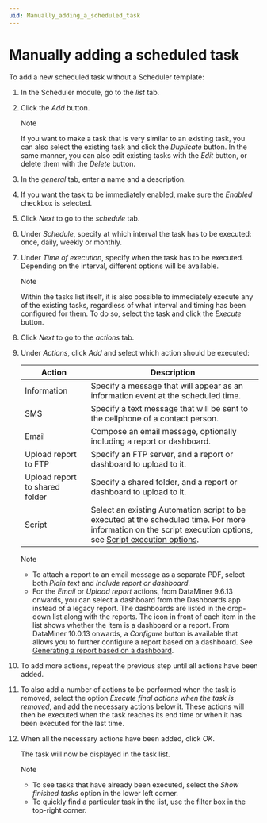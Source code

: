 ```yaml
---
uid: Manually_adding_a_scheduled_task
---
```


# Manually adding a scheduled task

To add a new scheduled task without a Scheduler template:

1. In the Scheduler module, go to the *list* tab.

2. Click the *Add* button.

    > [!NOTE]
    > If you want to make a task that is very similar to an existing task, you can also select the existing task and click the *Duplicate* button. In the same manner, you can also edit existing tasks with the *Edit* button, or delete them with the *Delete* button.

3. In the *general* tab, enter a name and a description.

4. If you want the task to be immediately enabled, make sure the *Enabled* checkbox is selected.

5. Click *Next* to go to the *schedule* tab.

6. Under *Schedule*, specify at which interval the task has to be executed: once, daily, weekly or monthly.

7. Under *Time of execution*, specify when the task has to be executed. Depending on the interval, different options will be available.

    > [!NOTE]
    > Within the tasks list itself, it is also possible to immediately execute any of the existing tasks, regardless of what interval and timing has been configured for them. To do so, select the task and click the *Execute* button.

8. Click *Next* to go to the *actions* tab.

9. Under *Actions*, click *Add* and select which action should be executed:

    | Action                       | Description                                                                                                                                                                                                 |
    |--------------------------------|-------------------------------------------------------------------------------------------------------------------------------------------------------------------------------------------------------------|
    | Information                    | Specify a message that will appear as an information event at the scheduled time.                                                                                                                           |
    | SMS                            | Specify a text message that will be sent to the cellphone of a contact person.                                                                                                                              |
    | Email                          | Compose an email message, optionally including a report or dashboard.                                                                                                                                       |
    | Upload report to FTP           | Specify an FTP server, and a report or dashboard to upload to it.                                                                                                                                           |
    | Upload report to shared folder | Specify a shared folder, and a report or dashboard to upload to it.                                                                                                                                         |
    | Script                         | Select an existing Automation script to be executed at the scheduled time. For more information on the script execution options, see [Script execution options](xref:Script_execution_options). |

    > [!NOTE]
    > 
    > - To attach a report to an email message as a separate PDF, select both *Plain text* and *Include report or dashboard*.
    > - For the *Email* or *Upload report* actions, from DataMiner 9.6.13 onwards, you can select a dashboard from the Dashboards app instead of a legacy report. The dashboards are listed in the drop-down list along with the reports. The icon in front of each item in the list shows whether the item is a dashboard or a report. From DataMiner 10.0.13 onwards, a *Configure* button is available that allows you to further configure a report based on a dashboard. See [Generating a report based on a dashboard](xref:Generating_a_report_based_on_a_dashboard).

10. To add more actions, repeat the previous step until all actions have been added.

11. To also add a number of actions to be performed when the task is removed, select the option *Execute final actions when the task is removed*, and add the necessary actions below it. These actions will then be executed when the task reaches its end time or when it has been executed for the last time.

12. When all the necessary actions have been added, click *OK*.

    The task will now be displayed in the task list.

    > [!NOTE]
    > - To see tasks that have already been executed, select the *Show finished tasks* option in the lower left corner.
    > - To quickly find a particular task in the list, use the filter box in the top-right corner.
    >
